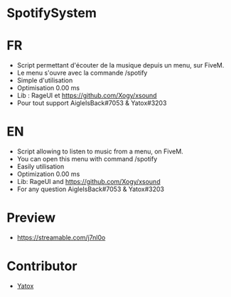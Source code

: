 # SpotifySystem

# FR
- Script permettant d'écouter de la musique depuis un menu, sur FiveM.
- Le menu s'ouvre avec la commande /spotify
- Simple d'utilisation
- Optimisation 0.00 ms
- Lib : RageUI et https://github.com/Xogy/xsound
- Pour tout support AigleIsBack#7053 & Yatox#3203

# EN
- Script allowing to listen to music from a menu, on FiveM.
- You can open this menu with command /spotify
- Easily utilisation
- Optimization 0.00 ms
- Lib: RageUI and https://github.com/Xogy/xsound
- For any question AigleIsBack#7053 & Yatox#3203

# Preview
- https://streamable.com/j7nl0o

# Contributor

- [Yatox](https://github.com/Yatox18)
